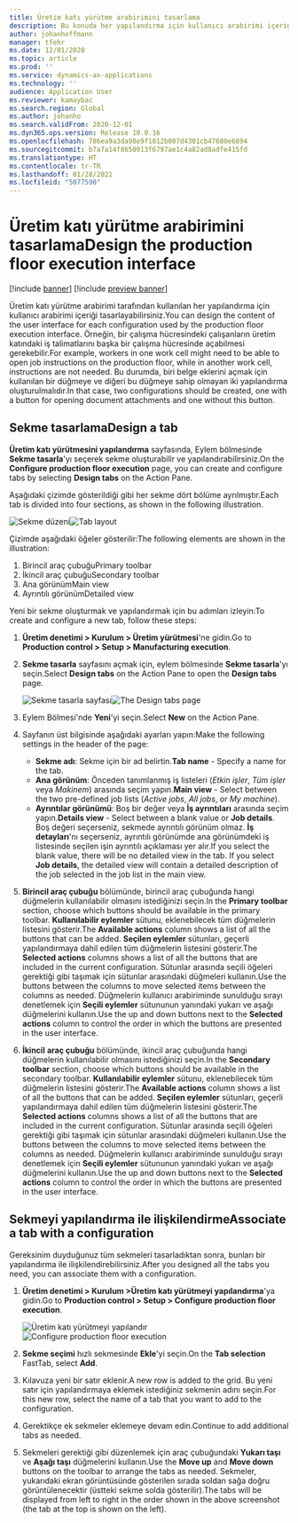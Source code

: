 ```yaml
---
title: Üretim katı yürütme arabirimini tasarlama
description: Bu konuda her yapılandırma için kullanıcı arabirimi içeriğinin nasıl tasarlanacağı açıklanmaktadır.
author: johanhoffmann
manager: tfehr
ms.date: 12/01/2020
ms.topic: article
ms.prod: ''
ms.service: dynamics-ax-applications
ms.technology: ''
audience: Application User
ms.reviewer: kamaybac
ms.search.region: Global
ms.author: johanho
ms.search.validFrom: 2020-12-01
ms.dyn365.ops.version: Release 10.0.16
ms.openlocfilehash: 786ea9a3da98e9f1812b007d4301cb47680e6894
ms.sourcegitcommit: b7a7a14f8650913f6797ae1c4a82ad8adfe415fd
ms.translationtype: HT
ms.contentlocale: tr-TR
ms.lasthandoff: 01/28/2021
ms.locfileid: "5077590"
---
```

# <a name="design-the-production-floor-execution-interface"></a><span data-ttu-id="19fec-103">Üretim katı yürütme arabirimini tasarlama</span><span class="sxs-lookup"><span data-stu-id="19fec-103">Design the production floor execution interface</span></span>

[!include [banner](../includes/banner.md)]
[!include [preview banner](../includes/preview-banner.md)]

<span data-ttu-id="19fec-104">Üretim katı yürütme arabirimi tarafından kullanılan her yapılandırma için kullanıcı arabirimi içeriği tasarlayabilirsiniz.</span><span class="sxs-lookup"><span data-stu-id="19fec-104">You can design the content of the user interface for each configuration used by the production floor execution interface.</span></span> <span data-ttu-id="19fec-105">Örneğin, bir çalışma hücresindeki çalışanların üretim katındaki iş talimatlarını başka bir çalışma hücresinde açabilmesi gerekebilir.</span><span class="sxs-lookup"><span data-stu-id="19fec-105">For example, workers in one work cell might need to be able to open job instructions on the production floor, while in another work cell, instructions are not needed.</span></span> <span data-ttu-id="19fec-106">Bu durumda, biri belge eklerini açmak için kullanılan bir düğmeye ve diğeri bu düğmeye sahip olmayan iki yapılandırma oluşturulmalıdır.</span><span class="sxs-lookup"><span data-stu-id="19fec-106">In that case, two configurations should be created, one with a button for opening document attachments and one without this button.</span></span>

## <a name="design-a-tab"></a><span data-ttu-id="19fec-107">Sekme tasarlama</span><span class="sxs-lookup"><span data-stu-id="19fec-107">Design a tab</span></span>

<span data-ttu-id="19fec-108">**Üretim katı yürütmesini yapılandırma** sayfasında, Eylem bölmesinde **Sekme tasarla**'yı seçerek sekme oluşturabilir ve yapılandırabilirsiniz.</span><span class="sxs-lookup"><span data-stu-id="19fec-108">On the **Configure production floor execution** page, you can create and configure tabs by selecting **Design tabs** on the Action Pane.</span></span>

<span data-ttu-id="19fec-109">Aşağıdaki çizimde gösterildiği gibi her sekme dört bölüme ayrılmıştır.</span><span class="sxs-lookup"><span data-stu-id="19fec-109">Each tab is divided into four sections, as shown in the following illustration.</span></span>

<span data-ttu-id="19fec-110">![Sekme düzeni](media/pfe-tab-layout.png "Sekme düzeni")</span><span class="sxs-lookup"><span data-stu-id="19fec-110">![Tab layout](media/pfe-tab-layout.png "Tab layout")</span></span>

<span data-ttu-id="19fec-111">Çizimde aşağıdaki öğeler gösterilir:</span><span class="sxs-lookup"><span data-stu-id="19fec-111">The following elements are shown in the illustration:</span></span>

1. <span data-ttu-id="19fec-112">Birincil araç çubuğu</span><span class="sxs-lookup"><span data-stu-id="19fec-112">Primary toolbar</span></span>
1. <span data-ttu-id="19fec-113">İkincil araç çubuğu</span><span class="sxs-lookup"><span data-stu-id="19fec-113">Secondary toolbar</span></span>
1. <span data-ttu-id="19fec-114">Ana görünüm</span><span class="sxs-lookup"><span data-stu-id="19fec-114">Main view</span></span>
1. <span data-ttu-id="19fec-115">Ayrıntılı görünüm</span><span class="sxs-lookup"><span data-stu-id="19fec-115">Detailed view</span></span>

<span data-ttu-id="19fec-116">Yeni bir sekme oluşturmak ve yapılandırmak için bu adımları izleyin:</span><span class="sxs-lookup"><span data-stu-id="19fec-116">To create and configure a new tab, follow these steps:</span></span>

1. <span data-ttu-id="19fec-117">**Üretim denetimi &gt; Kurulum &gt; Üretim yürütmesi**'ne gidin.</span><span class="sxs-lookup"><span data-stu-id="19fec-117">Go to **Production control &gt; Setup &gt; Manufacturing execution**.</span></span>

1. <span data-ttu-id="19fec-118">**Sekme tasarla** sayfasını açmak için, eylem bölmesinde **Sekme tasarla**'yı seçin.</span><span class="sxs-lookup"><span data-stu-id="19fec-118">Select **Design tabs** on the Action Pane to open the **Design tabs** page.</span></span>

    <span data-ttu-id="19fec-119">![Sekme tasarla sayfası](media/pfe-design-tabs.png "Sekme tasarla sayfası")</span><span class="sxs-lookup"><span data-stu-id="19fec-119">![The Design tabs page](media/pfe-design-tabs.png "The Design tabs page")</span></span>

1. <span data-ttu-id="19fec-120">Eylem Bölmesi'nde **Yeni**'yi seçin.</span><span class="sxs-lookup"><span data-stu-id="19fec-120">Select **New** on the Action Pane.</span></span>

1. <span data-ttu-id="19fec-121">Sayfanın üst bilgisinde aşağıdaki ayarları yapın:</span><span class="sxs-lookup"><span data-stu-id="19fec-121">Make the following settings in the header of the page:</span></span>

    - <span data-ttu-id="19fec-122">**Sekme adı**: Sekme için bir ad belirtin.</span><span class="sxs-lookup"><span data-stu-id="19fec-122">**Tab name** - Specify a name for the tab.</span></span>
    - <span data-ttu-id="19fec-123">**Ana görünüm**: Önceden tanımlanmış iş listeleri (*Etkin işler*, *Tüm işler* veya *Makinem*) arasında seçim yapın.</span><span class="sxs-lookup"><span data-stu-id="19fec-123">**Main view** - Select between the two pre-defined job lists (*Active jobs*, *All jobs*, or *My machine*).</span></span>
    - <span data-ttu-id="19fec-124">**Ayrıntılar görünümü**: Boş bir değer veya **İş ayrıntıları** arasında seçim yapın.</span><span class="sxs-lookup"><span data-stu-id="19fec-124">**Details view** - Select between a blank value or **Job details**.</span></span> <span data-ttu-id="19fec-125">Boş değeri seçerseniz, sekmede ayrıntılı görünüm olmaz. **İş detayları**'nı seçerseniz, ayrıntılı görünümde ana görünümdeki iş listesinde seçilen işin ayrıntılı açıklaması yer alır.</span><span class="sxs-lookup"><span data-stu-id="19fec-125">If you select the blank value, there will be no detailed view in the tab. If you select **Job details**, the detailed view will contain a detailed description of the job selected in the job list in the main view.</span></span>

1. <span data-ttu-id="19fec-126">**Birincil araç çubuğu** bölümünde, birincil araç çubuğunda hangi düğmelerin kullanılabilir olmasını istediğinizi seçin.</span><span class="sxs-lookup"><span data-stu-id="19fec-126">In the **Primary toolbar** section, choose which buttons should be available in the primary toolbar.</span></span> <span data-ttu-id="19fec-127">**Kullanılabilir eylemler** sütunu, eklenebilecek tüm düğmelerin listesini gösterir.</span><span class="sxs-lookup"><span data-stu-id="19fec-127">The **Available actions** column shows a list of all the buttons that can be added.</span></span> <span data-ttu-id="19fec-128">**Seçilen eylemler** sütunları, geçerli yapılandırmaya dahil edilen tüm düğmelerin listesini gösterir.</span><span class="sxs-lookup"><span data-stu-id="19fec-128">The **Selected actions** columns shows a list of all the buttons that are included in the current configuration.</span></span> <span data-ttu-id="19fec-129">Sütunlar arasında seçili öğeleri gerektiği gibi taşımak için sütunlar arasındaki düğmeleri kullanın.</span><span class="sxs-lookup"><span data-stu-id="19fec-129">Use the buttons between the columns to move selected items between the columns as needed.</span></span> <span data-ttu-id="19fec-130">Düğmelerin kullanıcı arabiriminde sunulduğu sırayı denetlemek için **Seçili eylemler** sütununun yanındaki yukarı ve aşağı düğmelerini kullanın.</span><span class="sxs-lookup"><span data-stu-id="19fec-130">Use the up and down buttons next to the **Selected actions** column to control the order in which the buttons are presented in the user interface.</span></span>

1. <span data-ttu-id="19fec-131">**İkincil** **araç çubuğu** bölümünde, ikincil araç çubuğunda hangi düğmelerin kullanılabilir olmasını istediğinizi seçin.</span><span class="sxs-lookup"><span data-stu-id="19fec-131">In the **Secondary** **toolbar** section, choose which buttons should be available in the secondary toolbar.</span></span> <span data-ttu-id="19fec-132">**Kullanılabilir eylemler** sütunu, eklenebilecek tüm düğmelerin listesini gösterir.</span><span class="sxs-lookup"><span data-stu-id="19fec-132">The **Available actions** column shows a list of all the buttons that can be added.</span></span> <span data-ttu-id="19fec-133">**Seçilen eylemler** sütunları, geçerli yapılandırmaya dahil edilen tüm düğmelerin listesini gösterir.</span><span class="sxs-lookup"><span data-stu-id="19fec-133">The **Selected actions** columns shows a list of all the buttons that are included in the current configuration.</span></span> <span data-ttu-id="19fec-134">Sütunlar arasında seçili öğeleri gerektiği gibi taşımak için sütunlar arasındaki düğmeleri kullanın.</span><span class="sxs-lookup"><span data-stu-id="19fec-134">Use the buttons between the columns to move selected items between the columns as needed.</span></span> <span data-ttu-id="19fec-135">Düğmelerin kullanıcı arabiriminde sunulduğu sırayı denetlemek için **Seçili eylemler** sütununun yanındaki yukarı ve aşağı düğmelerini kullanın.</span><span class="sxs-lookup"><span data-stu-id="19fec-135">Use the up and down buttons next to the **Selected actions** column to control the order in which the buttons are presented in the user interface.</span></span>

## <a name="associate-a-tab-with-a-configuration"></a><span data-ttu-id="19fec-136">Sekmeyi yapılandırma ile ilişkilendirme</span><span class="sxs-lookup"><span data-stu-id="19fec-136">Associate a tab with a configuration</span></span>

<span data-ttu-id="19fec-137">Gereksinim duyduğunuz tüm sekmeleri tasarladıktan sonra, bunları bir yapılandırma ile ilişkilendirebilirsiniz.</span><span class="sxs-lookup"><span data-stu-id="19fec-137">After you designed all the tabs you need, you can associate them with a configuration.</span></span>

1. <span data-ttu-id="19fec-138">**Üretim denetimi &gt; Kurulum &gt;Üretim katı yürütmeyi yapılandırma**'ya gidin.</span><span class="sxs-lookup"><span data-stu-id="19fec-138">Go to **Production control &gt; Setup &gt; Configure production floor execution**.</span></span>

    <span data-ttu-id="19fec-139">![Üretim katı yürütmeyi yapılandır](media/pfe-config-prod-floor-execution.png "Üretim katı yürütmeyi yapılandır")</span><span class="sxs-lookup"><span data-stu-id="19fec-139">![Configure production floor execution](media/pfe-config-prod-floor-execution.png "Configure production floor execution")</span></span>

1. <span data-ttu-id="19fec-140">**Sekme seçimi** hızlı sekmesinde **Ekle**'yi seçin.</span><span class="sxs-lookup"><span data-stu-id="19fec-140">On the **Tab selection** FastTab, select **Add**.</span></span>

1. <span data-ttu-id="19fec-141">Kılavuza yeni bir satır eklenir.</span><span class="sxs-lookup"><span data-stu-id="19fec-141">A new row is added to the grid.</span></span> <span data-ttu-id="19fec-142">Bu yeni satır için yapılandırmaya eklemek istediğiniz sekmenin adını seçin.</span><span class="sxs-lookup"><span data-stu-id="19fec-142">For this new row, select the name of a tab that you want to add to the configuration.</span></span>

1. <span data-ttu-id="19fec-143">Gerektikçe ek sekmeler eklemeye devam edin.</span><span class="sxs-lookup"><span data-stu-id="19fec-143">Continue to add additional tabs as needed.</span></span>

1. <span data-ttu-id="19fec-144">Sekmeleri gerektiği gibi düzenlemek için araç çubuğundaki **Yukarı taşı** ve **Aşağı taşı** düğmelerini kullanın.</span><span class="sxs-lookup"><span data-stu-id="19fec-144">Use the **Move up** and **Move down** buttons on the toolbar to arrange the tabs as needed.</span></span> <span data-ttu-id="19fec-145">Sekmeler, yukarıdaki ekran görüntüsünde gösterilen sırada soldan sağa doğru görüntülenecektir (üstteki sekme solda gösterilir).</span><span class="sxs-lookup"><span data-stu-id="19fec-145">The tabs will be displayed from left to right in the order shown in the above screenshot (the tab at the top is shown on the left).</span></span>
